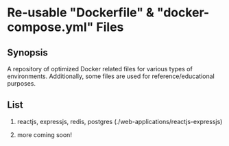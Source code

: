 # Re-usable "Dockerfile" & "docker-compose.yml" Files

## Synopsis

A repository of optimized Docker related files for various types of environments. Additionally, some files are used for reference/educational purposes.

## List

1. reactjs, expressjs, redis, postgres (./web-applications/reactjs-expressjs)

2. more coming soon!
